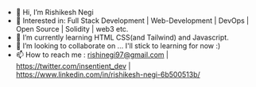 - 👋 Hi, I’m Rishikesh Negi
- 👀 Interested in: Full Stack Development | Web-Development | DevOps | Open Source | Solidity | web3 etc.
- 🌱 I’m currently learning HTML CSS(and Tailwind) and Javascript.
- 💞️ I’m looking to collaborate on ... I'll stick to learning for now :)
- 📫 How to reach me : rishinegi97@gmail.com | https://twitter.com/insentient_dev | https://www.linkedin.com/in/rishikesh-negi-6b500513b/

<!---
ToteM97/ToteM97 is a ✨ special ✨ repository because its `README.md` (this file) appears on your GitHub profile.
You can click the Preview link to take a look at your changes.
--->
